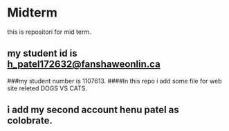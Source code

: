 # Midterm
this is repositori for mid term.
## my student id is h_patel172632@fanshaweonlin.ca

###my student number is 1107613.
####In this repo i add some file for web site releted 
    DOGS VS CATS.
## i add my second account henu patel as colobrate.
